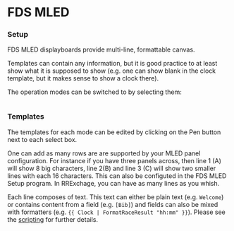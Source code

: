 # FDS MLED

### Setup <a href="#setup" id="setup"></a>

FDS MLED displayboards provide multi-line, formattable canvas.

Templates can contain any information, but it is good practice to at least show what it is supposed to show (e.g. one can show blank in the clock template, but it makes sense to show a clock there).

The operation modes can be switched to by selecting them:&#x20;

<figure><img src="https://dbnetsoft.github.io/RaceResultExchangeDocumentation/displayboards/switchingmodes.png" alt=""><figcaption></figcaption></figure>

### Templates <a href="#templates" id="templates"></a>

The templates for each mode can be edited by clicking on the Pen button next to each select box.

One can add as many rows are are supported by your MLED panel configuration. For instance if you have three panels across, then line 1 (A) will show 8 big characters, line 2(B) and line 3 (C) will show two smaller lines with each 16 characters. This can also be configuted in the FDS MLED Setup program. In RRExchage, you can have as many lines as you whish.

Each line composes of text. This text can either be plain text (e.g. `Welcome`) or contains content from a field (e.g. `[Bib]`) and fields can also be mixed with formatters (e.g. `{{ Clock | FormatRaceResult "hh:mm" }}`). Please see the [scripting](https://dbnetsoft.github.io/RaceResultExchangeDocumentation/displayboards/fdsmled/scripting/) for further details.

<figure><img src="https://dbnetsoft.github.io/RaceResultExchangeDocumentation/displayboards/edittemplate.png" alt=""><figcaption></figcaption></figure>
